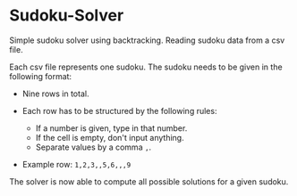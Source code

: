 # Sudoku-Solver
Simple sudoku solver using backtracking. Reading sudoku data from a csv file.

Each csv file represents one sudoku. The sudoku needs to be given in the following format:
  - Nine rows in total.
  - Each row has to be structured by the following rules:
    - If a number is given, type in that number.
    - If the cell is empty, don't input anything.
    - Separate values by a comma `,`.

- Example row: `1,2,3,,5,6,,,9`

The solver is now able to compute all possible solutions for a given sudoku.
